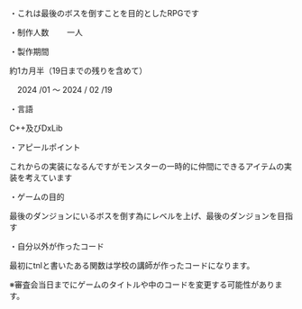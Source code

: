
・これは最後のボスを倒すことを目的としたRPGです

・制作人数　
　一人

・製作期間　

約1カ月半（19日までの残りを含めて）

　2024 /01 ～ 2024 / 02 /19

・言語

C++及びDxLib

・アピールポイント

これからの実装になるんですがモンスターの一時的に仲間にできるアイテムの実装を考えています

・ゲームの目的

最後のダンジョンにいるボスを倒す為にレベルを上げ、最後のダンジョンを目指す

・自分以外が作ったコード

最初にtnlと書いたある関数は学校の講師が作ったコードになります。

※審査会当日までにゲームのタイトルや中のコードを変更する可能性があります。
